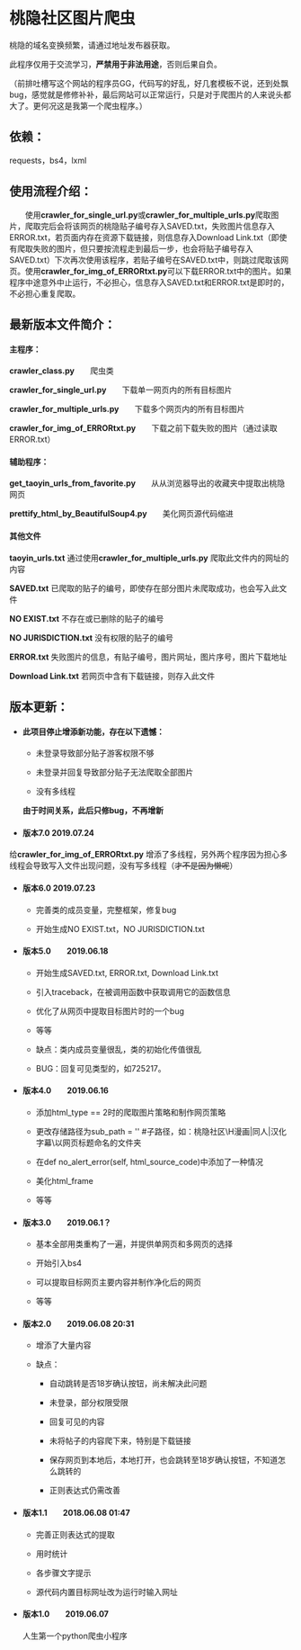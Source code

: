 # 桃隐社区图片爬虫

桃隐的域名变换频繁，请通过地址发布器获取。

此程序仅用于交流学习，**严禁用于非法用途**，否则后果自负。

（前排吐槽写这个网站的程序员GG，代码写的好乱，好几套模板不说，还到处飘bug，感觉就是修修补补，最后网站可以正常运行，只是对于爬图片的人来说头都大了。更何况这是我第一个爬虫程序。）

## 依赖：

requests，bs4，lxml

## 使用流程介绍：

&emsp;&emsp;使用**crawler_for_single_url.py**或**crawler_for_multiple_urls.py**爬取图片，爬取完后会将该网页的桃隐贴子编号存入SAVED.txt，失败图片信息存入ERROR.txt，若页面内存在资源下载链接，则信息存入Download Link.txt（即使有爬取失败的图片，但只要按流程走到最后一步，也会将贴子编号存入SAVED.txt）下次再次使用该程序，若贴子编号在SAVED.txt中，则跳过爬取该网页。使用**crawler_for_img_of_ERRORtxt.py**可以下载ERROR.txt中的图片。如果程序中途意外中止运行，不必担心，信息存入SAVED.txt和ERROR.txt是即时的，不必担心重复爬取。

## 最新版本文件简介：

#### 主程序：

**crawler_class.py**&emsp;&emsp;爬虫类

**crawler_for_single_url.py**&emsp;&emsp;下载单一网页内的所有目标图片

**crawler_for_multiple_urls.py**&emsp;&emsp;下载多个网页内的所有目标图片

**crawler_for_img_of_ERRORtxt.py**&emsp;&emsp;下载之前下载失败的图片（通过读取ERROR.txt）

#### 辅助程序：

**get_taoyin_urls_from_favorite.py**&emsp;&emsp;从从浏览器导出的收藏夹中提取出桃隐网页

**prettify_html_by_BeautifulSoup4.py**&emsp;&emsp;美化网页源代码缩进

#### 其他文件

**taoyin_urls.txt** 通过使用**crawler_for_multiple_urls.py** 爬取此文件内的网址的内容

**SAVED.txt** 已爬取的贴子的编号，即使存在部分图片未爬取成功，也会写入此文件

**NO EXIST.txt** 不存在或已删除的贴子的编号

**NO JURISDICTION.txt** 没有权限的贴子的编号

**ERROR.txt** 失败图片的信息，有贴子编号，图片网址，图片序号，图片下载地址

**Download Link.txt** 若网页中含有下载链接，则存入此文件

## 版本更新：

* #### 此项目停止增添新功能，存在以下遗憾：

  * 未登录导致部分贴子游客权限不够

  * 未登录并回复导致部分贴子无法爬取全部图片
  * 没有多线程

  **由于时间关系，此后只修bug，不再增新**

* #### 版本7.0        2019.07.24

给**crawler_for_img_of_ERRORtxt.py** 增添了多线程，另外两个程序因为担心多线程会导致写入文件出现问题，没有写多线程（~~才不是因为懒呢~~）

* #### 版本6.0        2019.07.23

  * 完善类的成员变量，完整框架，修复bug

  * 开始生成NO EXIST.txt，NO JURISDICTION.txt

* #### 版本5.0&emsp;&emsp;2019.06.18

   * 开始生成SAVED.txt, ERROR.txt, Download Link.txt

   * 引入traceback，在被调用函数中获取调用它的函数信息

   * 优化了从网页中提取目标图片时的一个bug

   * 等等

   * 缺点：类内成员变量很乱，类的初始化传值很乱

   * BUG：回复可见类型的，如725217。

* #### 版本4.0&emsp;&emsp;2019.06.16

   * 添加html_type == 2时的爬取图片策略和制作网页策略

   * 更改存储路径为sub_path = ''    #子路径，如：桃隐社区\H漫画|同人|汉化字幕\以网页标题命名的文件夹

   * 在def no_alert_error(self, html_source_code)中添加了一种情况

   * 美化html_frame

   * 等等

* #### 版本3.0&emsp;&emsp;2019.06.1？

   * 基本全部用类重构了一遍，并提供单网页和多网页的选择

   * 开始引入bs4

   * 可以提取目标网页主要内容并制作净化后的网页

   * 等等

* #### 版本2.0&emsp;&emsp;2019.06.08 20:31

   * 增添了大量内容

   * 缺点：

      * 自动跳转是否18岁确认按钮，尚未解决此问题

      * 未登录，部分权限受限

      * 回复可见的内容

      * 未将帖子的内容爬下来，特别是下载链接

      * 保存网页到本地后，本地打开，也会跳转至18岁确认按钮，不知道怎么跳转的

      * 正则表达式仍需改善

* #### 版本1.1&emsp;&emsp;2018.06.08 01:47

   * 完善正则表达式的提取

   * 用时统计

   * 各步骤文字提示

   * 源代码内置目标网址改为运行时输入网址

* #### 版本1.0&emsp;&emsp;2019.06.07

   人生第一个python爬虫小程序
